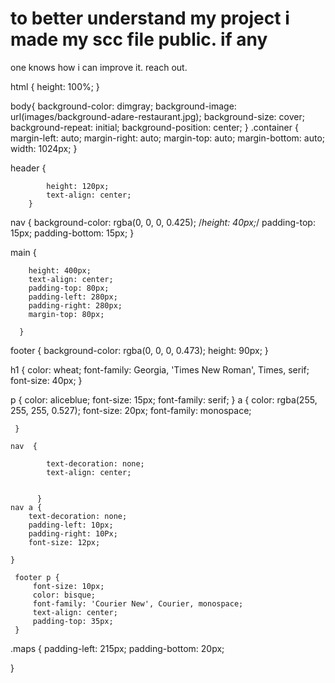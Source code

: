 # to better understand my project i made my scc file public. if any
one knows how i can improve it. reach out.



html {
       height: 100%;
     }

body{
    background-color: dimgray;
    background-image: url(images/background-adare-restaurant.jpg);
    background-size: cover;
    background-repeat: initial;
    background-position: center; 
    }
.container {
    margin-left: auto;
    margin-right: auto;
    margin-top: auto;
    margin-bottom: auto;
    width: 1024px;
           }


 header {
    
            height: 120px;
            text-align: center;
        }

 nav {
        background-color: rgba(0, 0, 0, 0.425);
        /*height: 40px;*/
        padding-top: 15px;
        padding-bottom: 15px;
     }

 main {
        
        height: 400px;
        text-align: center;
        padding-top: 80px;
        padding-left: 280px;
        padding-right: 280px;
        margin-top: 80px;
        
      }
   
 footer {
        background-color: rgba(0, 0, 0, 0.473);
        height: 90px;
        }

   h1 {
        color: wheat;
        font-family: Georgia, 'Times New Roman', Times, serif;
        font-size: 40px;
    }

   p {
       color: aliceblue;
       font-size: 15px;
       font-family: serif;
   }
   a {
       color: rgba(255, 255, 255, 0.527);
       font-size: 20px;
       font-family: monospace;
       
       
     }

    nav  {

            text-decoration: none;
            text-align: center;
            
            
          }
    nav a {
        text-decoration: none;
        padding-left: 10px;
        padding-right: 10Px;
        font-size: 12px;
       
    }
   
     footer p {
         font-size: 10px;
         color: bisque;
         font-family: 'Courier New', Courier, monospace;
         text-align: center;
         padding-top: 35px;
     }

  .maps {
        padding-left: 215px;
        padding-bottom: 20px;
        
       
       
  }
